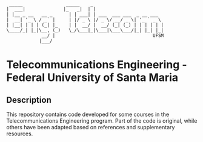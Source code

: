 	 _____                _____    _                          
	|  ___|              |_   _|  | |                         
	| |__ _ __   __ _      | | ___| | ___  ___ ___  _ __ ___  
	|  __| '_ \ / _` |     | |/ _ \ |/ _ \/ __/ _ \| '_ ` _ \ 
	| |__| | | | (_| |_    | |  __/ |  __/ (_| (_) | | | | | |
	\____/_| |_|\__, (_)   \_/\___|_|\___|\___\___/|_| |_| |_|
                 __/ |                                    UFSM    
                |___/

# Telecommunications Engineering - Federal University of Santa Maria

## Description 
This repository contains code developed for some courses in the Telecommunications Engineering program. Part of the code is original, while others have been adapted based on references and supplementary resources. 

                                
